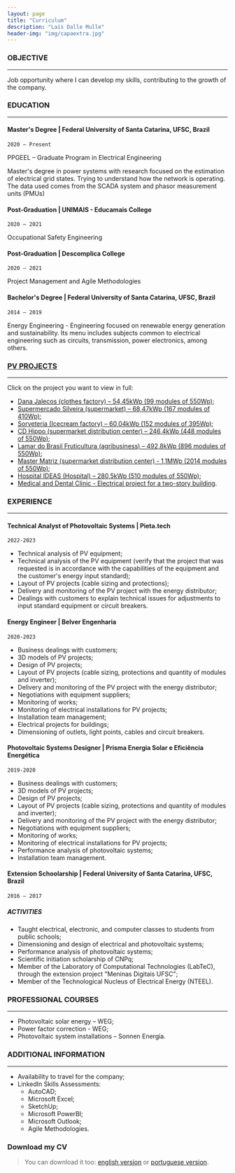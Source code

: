 ```yaml
---
layout: page
title: "Curriculum"
description: "Laís Dalle Mulle"
header-img: "img/capaextra.jpg"
---
```


### OBJECTIVE
---
Job opportunity where I can develop my skills, contributing to the growth of the company.

### EDUCATION
---

#### Master's Degree | Federal University of Santa Catarina, UFSC, Brazil 
`2020 – Present`

PPGEEL – Graduate Program in Electrical Engineering

Master's degree in power systems with research focused on the estimation of electrical grid states. Trying to understand how the network is operating. The data used comes from the SCADA system and phasor measurement units (PMUs)

#### Post-Graduation | UNIMAIS - Educamais College
`2020 – 2021`

 Occupational Safety Engineering


#### Post-Graduation | Descomplica College
`2020 – 2021`

Project Management and Agile Methodologies

####  Bachelor's Degree | Federal University of Santa Catarina, UFSC, Brazil
`2014 – 2019`

Energy Engineering - Engineering focused on renewable energy generation and sustainability. Its menu includes subjects common to electrical engineering such as circuits, transmission, power electronics, among others.


### [PV PROJECTS](https://laisdallemulle.github.io/projects/)
---
Click on the project you want to view in full:
- [Dana Jalecos (clothes factory) – 54,45kWp (99 modules of 550Wp)](https://laisdallemulle.github.io/project1/);
- [Supermercado Silveira (supermarket) – 68,47kWp (167 modules of 410Wp)](https://laisdallemulle.github.io/project2/);
- [Sorveteria (Icecream factory) – 60,04kWp (152 modules of 395Wp)](https://laisdallemulle.github.io/project3/);
- [CD Hippo (supermarket distribution center) – 246,4kWp (448 modules of 550Wp)](https://laisdallemulle.github.io/project4/);
- [Lamar do Brasil Fruticultura (agribusiness) – 492,8kWp (896 modules of 550Wp)](https://laisdallemulle.github.io/project5/);
- [Master Matriz (supermarket distribution center) - 1,1MWp (2014 modules of 550Wp)](https://laisdallemulle.github.io/project6/);
- [Hospital IDEAS (Hospital) – 280,5kWp (510 modules of 550Wp)](https://laisdallemulle.github.io/project8/);
- [Medical and Dental Clinic - Electrical project for a two-story building](https://laisdallemulle.github.io/project8/).


### EXPERIENCE
---
#### Technical Analyst of Photovoltaic Systems | Pieta.tech
`2022-2023`

- Technical analysis of PV equipment; 
- Technical analysis of the PV equipment (verify that the project that was requested is in accordance with the capabilities of the equipment and the customer's energy input standard);
- Layout of PV projects (cable sizing and protections);
- Delivery and monitoring of the PV project with the energy distributor;
- Dealings with customers to explain technical issues for adjustments to input standard equipment or circuit breakers.


#### Energy Engineer | Belver Engenharia
`2020-2023`

- Business dealings with customers;
- 3D models of PV projects;
- Design of PV projects;
- Layout of PV projects (cable sizing, protections and quantity of modules and inverter);
- Delivery and monitoring of the PV project with the energy distributor;
- Negotiations with equipment suppliers;
- Monitoring of works;
- Monitoring of electrical installations for PV projects;
- Installation team management;
- Electrical projects for buildings;
- Dimensioning of outlets, light points, cables and circuit breakers.



#### Photovoltaic Systems Designer | Prisma Energia Solar e Eficiência Energética
`2019-2020`

- Business dealings with customers;
- 3D models of PV projects;
- Design of PV projects;
- Layout of PV projects (cable sizing, protections and quantity of modules and inverter);
- Delivery and monitoring of the PV project with the energy distributor;
- Negotiations with equipment suppliers;
- Monitoring of works;
- Monitoring of electrical installations for PV projects;
- Performance analysis of photovoltaic systems;
- Installation team management.


#### Extension Schoolarship | Federal University of Santa Catarina, UFSC, Brazil
`2016 – 2017`

##### ACTIVITIES
- Taught electrical, electronic, and computer classes to students from public schools;
- Dimensioning and design of electrical and photovoltaic systems;
- Performance analysis of photovoltaic systems;
- Scientific initiation scholarship of CNPq;
- Member of the Laboratory of Computational Technologies (LabTeC), through the extension project "Meninas Digitais UFSC";
- Member of the Technological Nucleus of Electrical Energy (NTEEL).


### PROFESSIONAL COURSES
---
- Photovoltaic solar energy – WEG;
- Power factor correction - WEG;
- Photovoltaic system installations – Sonnen Energia.


### ADDITIONAL INFORMATION
---
- Availability to travel for the company;
- LinkedIn Skills Assessments:
    - AutoCAD;
    - Microsoft Excel;
    - SketchUp;
    - Microsoft PowerBI;
    - Microsoft Outlook;
    - Agile Methodologies.
 

### Download my CV
> You can download it too: [english version](docs/LaisDalleMulleCVEN.pdf) or [portuguese version](docs/LaisDalleMullePTBR.pdf).